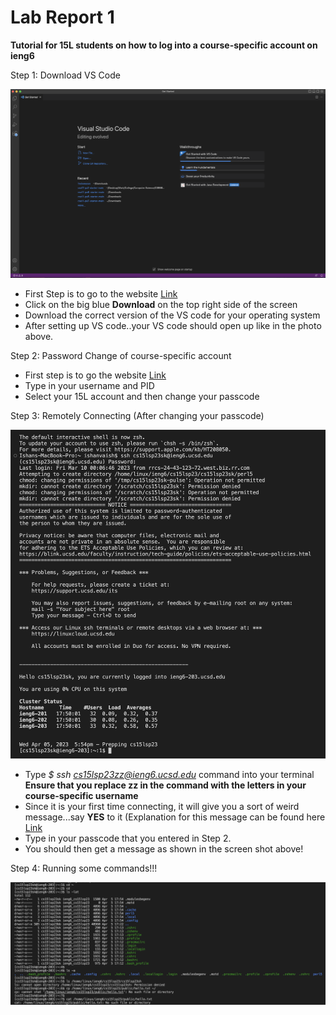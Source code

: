 # Lab Report 1

**Tutorial for 15L students on how to log into a course-specific account on ieng6**

Step 1: Download VS Code

![Image](VS.png)

* First Step is to go to the website [Link](https://code.visualstudio.com) 
* Click on the big blue **Download** on the top right side of the screen
* Download the correct version of the VS code for your operating system
* After setting up VS code..your VS code should open up like in the photo above.

Step 2: Password Change of course-specific account

* First step is to go the website [Link](https://sdacs.ucsd.edu/~icc/index.php)
* Type in your username and PID
* Select your 15L account and then change your passcode

Step 3: Remotely Connecting (After changing your passcode)

![Image](RC.png)

* Type *$ ssh cs15lsp23zz@ieng6.ucsd.edu* command into your terminal **Ensure that you replace zz in the command with the letters in your course-specific username**
* Since it is your first time connecting, it will give you a sort of weird message...say **YES** to it (Explanation for this message can be found here [Link](https://superuser.com/questions/421074/ssh-the-authenticity-of-host-host-cant-be-established/421084#421084)
* Type in your passcode that you entered in Step 2.
* You should then get a message as shown in the screen shot above!

Step 4: Running some commands!!!

![Image](C.png)
